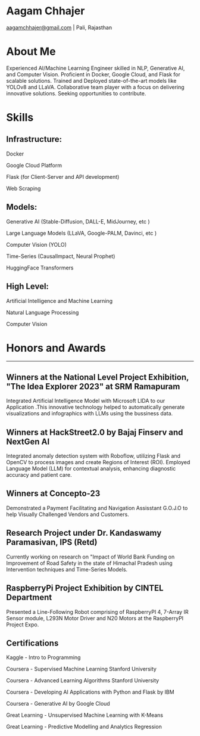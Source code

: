 
# Aagam Chhajer

 aagamchhajer@gmail.com | Pali, Rajasthan


 

# About Me

Experienced AI/Machine Learning Engineer skilled in NLP, Generative AI, and Computer Vision. Proficient in Docker, Google
Cloud, and Flask for scalable solutions. Trained and Deployed state-of-the-art models like YOLOv8 and LLaVA. Collaborative
team player with a focus on delivering innovative solutions. Seeking opportunities to contribute.
# Skills


Infrastructure:
--------------

Docker

Google Cloud Platform

Flask (for Client-Server and API development)

Web Scraping


Models:
-------------

Generative AI (Stable-Diffusion, DALL-E, MidJourney, etc )

Large Language Models (LLaVA, Google-PALM, Davinci, etc )

Computer Vision (YOLO)

Time-Series (CausalImpact, Neural Prophet)

HuggingFace Transformers


High Level:
-------------

Artificial Intelligence and Machine Learning

Natural Language Processing

Computer Vision
# Honors and Awards
-------------------
Winners at the National Level Project Exhibition, "The Idea Explorer 2023" at SRM Ramapuram
-
Integrated Artificial Intelligence Model with Microsoft LIDA to our Application .This innovative technology helped to
automatically generate visualizations and infographics with LLMs using the bussiness data.

Winners at HackStreet2.0 by Bajaj Finserv and NextGen AI
-
Integrated anomaly detection system with Roboflow, utilizing Flask and OpenCV to process images and create Regions of
Interest (ROI). Employed Language Model (LLM) for contextual analysis, enhancing diagnostic accuracy and patient care.

Winners at Concepto-23
-
Demonstrated a Payment Facilitating and Navigation Assisstant G.O.J.O to help Visually Challenged Vendors and
Customers.

Research Project under Dr. Kandaswamy Paramasivan, IPS (Retd)
-
Currently working on research on "Impact of World Bank Funding on Improvement of Road Safety in the state of Himachal
Pradesh using Intervention techniques and Time-Series Models.

RaspberryPi Project Exhibition by CINTEL Department
-
Presented a Line-Following Robot comprising of RaspberryPI 4, 7-Array IR Sensor module, L293N Motor Driver and N20
Motors at the RaspberryPI Project Expo.
## Certifications

Kaggle - Intro to Programming

Coursera - Supervised Machine Learning Stanford University

Coursera - Advanced Learning Algorithms Stanford University

Coursera - Developing AI Applications with Python and Flask by IBM

Coursera - Generative AI by Google Cloud

Great Learning - Unsupervised Machine Learning with K-Means

Great Learning - Predictive Modelling and Analytics Regression
